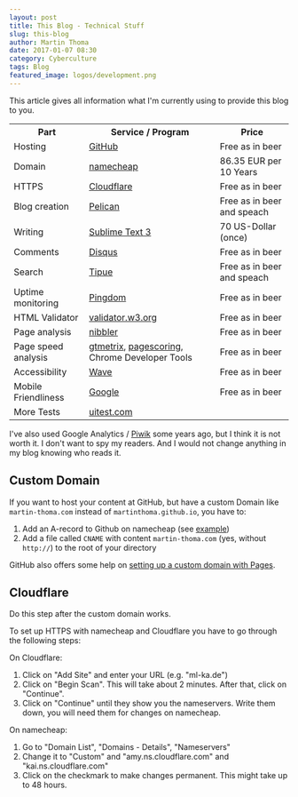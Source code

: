 ```yaml
---
layout: post
title: This Blog - Technical Stuff
slug: this-blog
author: Martin Thoma
date: 2017-01-07 08:30
category: Cyberculture
tags: Blog
featured_image: logos/development.png
---
```


This article gives all information what I'm currently using to provide this
blog to you.


<table>
    <tr>
        <th>Part</th>
        <th>Service / Program</th>
        <th>Price</th>
    </tr>
    <tr>
        <td>Hosting</td>
        <td><a href="https://en.wikipedia.org/wiki/GitHub">GitHub</a></td>
        <td>Free as in beer</td>
    </tr>
    <tr>
        <td>Domain</td>
        <td><a href="https://en.wikipedia.org/wiki/Namecheap">namecheap</a></td>
        <td>86.35 EUR per 10 Years</td>
    </tr>
    <tr>
        <td>HTTPS</td>
        <td><a href="https://en.wikipedia.org/wiki/Cloudflare">Cloudflare</a></td>
        <td>Free as in beer</td>
    </tr>
    <tr>
        <td>Blog creation</td>
        <td><a href="https://blog.getpelican.com/">Pelican</a></td>
        <td>Free as in beer and speach</td>
    </tr>
    <tr>
        <td>Writing</td>
        <td><a href="https://en.wikipedia.org/wiki/Sublime_Text">Sublime Text 3</a></td>
        <td>70 US-Dollar (once)</td>
    </tr>
    <tr>
        <td>Comments</td>
        <td><a href="https://disqus.com/">Disqus</a></td>
        <td>Free as in beer</td>
    </tr>
    <tr>
        <td>Search</td>
        <td><a href="http://www.tipue.com/search/">Tipue</a></td>
        <td>Free as in beer and speach</td>
    </tr>
    <tr>
        <td>Uptime monitoring</td>
        <td><a href="https://www.pingdom.com/">Pingdom</a></td>
        <td>Free as in beer</td>
    </tr>
    <tr>
        <td>HTML Validator</td>
        <td><a href="https://validator.w3.org">validator.w3.org</a></td>
        <td>Free as in beer</td>
    </tr>
    <tr>
        <td>Page analysis</td>
        <td><a href="http://nibbler.silktide.com/">nibbler</a></td>
        <td>Free as in beer</td>
    </tr>
    <tr>
        <td>Page speed analysis</td>
        <td><a href="https://gtmetrix.com/">gtmetrix</a>, <a href="http://www.pagescoring.com/">pagescoring</a>, Chrome Developer Tools</td>
        <td>Free as in beer</td>
    </tr>
    <tr>
        <td>Accessibility</td>
        <td><a href="http://wave.webaim.org/">Wave</a></td>
        <td>Free as in beer</td>
    </tr>
    <tr>
        <td>Mobile Friendliness</td>
        <td><a href="https://www.google.com/webmasters/tools/mobile-friendly/">Google</a></td>
        <td>Free as in beer</td>
    </tr>
    <tr>
        <td>More Tests</td>
        <td><a href="http://uitest.com/de/analysis/">uitest.com</a></td>
        <td></td>
    </tr>
</table>

I've also used Google Analytics / [Piwik](http://piwik.org/) some years ago,
but I think it is not worth it. I don't want to spy my readers. And I would not
change anything in my blog knowing who reads it.


## Custom Domain
If you want to host your content at GitHub, but have a custom Domain
like `martin-thoma.com` instead of `martinthoma.github.io`, you
have to:

1. Add an A-record to Github on namecheap (see [example](http://stackoverflow.com/a/23375423/562769))
2. Add a file called `CNAME` with content `martin-thoma.com`
   (yes, without `http://`) to the root of your directory

GitHub also offers some help on [setting up a custom domain with Pages](https://help.github.com/articles/setting-up-a-custom-domain-with-pages).


## Cloudflare

Do this step after the custom domain works.

To set up HTTPS with namecheap and Cloudflare you have to go through the
following steps:

On Cloudflare:

1. Click on "Add Site" and enter your URL (e.g. "ml-ka.de")
2. Click on "Begin Scan". This will take about 2 minutes. After that, click on "Continue".
3. Click on "Continue" until they show you the nameservers. Write them down, you will need them for changes on namecheap.


On namecheap:

1. Go to "Domain List", "Domains - Details", "Nameservers"
2. Change it to "Custom" and "amy.ns.cloudflare.com" and "kai.ns.cloudflare.com"
3. Click on the checkmark to make changes permanent. This might take up to 48 hours.
